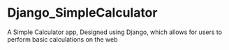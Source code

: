 # Django_SimpleCalculator
A Simple Calculator app, Designed using Django, which allows for users to perform basic calculations on the web
